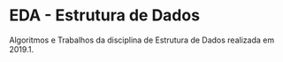 # EDA - Estrutura de Dados

Algoritmos e Trabalhos da disciplina de Estrutura de Dados realizada em 2019.1.